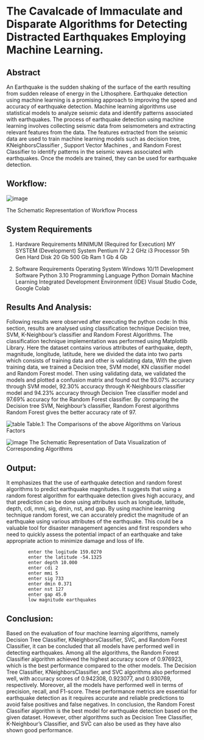 # The Cavalcade of Immaculate and Disparate Algorithms for Detecting Distracted Earthquakes Employing Machine Learning.
## Abstract
An Earthquake is the sudden shaking of the surface of the earth resulting from sudden release of energy in the Lithosphere. Earthquake detection using machine learning is a promising approach to improving the speed and accuracy of earthquake detection. Machine learning algorithms use statistical models to analyze seismic data and identify patterns associated with earthquakes. The process of earthquake detection using machine learning involves collecting seismic data from seismometers and extracting relevant features from the data. The features extracted from the seismic data are used to train machine learning models such as decision tree, KNeighborsClassifier , Support Vector Machines , and Random Forest Classifier to identify patterns in the seismic waves associated with earthquakes. Once the models are trained, they can be used for earthquake detection.
## Workflow:
![image](https://user-images.githubusercontent.com/88728002/231971025-76c51414-bf4c-4bbc-9ada-d81b32a03fad.png)

The Schematic Representation of Workflow Process

## System Requirements
1.	Hardware Requirements 
MINIMUM (Required for Execution)	MY SYSTEM (Development)
System	Pentium IV 2.2 GHz	i3 Processor 5th Gen
Hard Disk	20 Gb	500 Gb
Ram	1 Gb	4 Gb

2.	Software Requirements 
Operating System	Windows 10/11
Development Software	Python 3.10
Programming Language	Python
Domain	Machine Learning
Integrated Development Environment (IDE)	Visual Studio Code, Google Colab

## Results And Analysis:
Following results were observed after executing the python code:
In this section, results are analysed using classification technique Decision tree, SVM, K-Neighbour’s classifier and Random Forest Algorithms. The classification technique implementation was performed using Matplotlib Library. Here the dataset contains various attributes of earthquake, depth, magnitude, longitude, latitude, here we divided the data into two parts which consists of training data and other is validating data,
With the given training data, we trained a Decision tree, SVM model, KN classifier model and Random Forest model. Then using validating data, we validated the models and plotted a confusion matrix and found out the 93.07% accuracy through SVM model, 92.30% accuracy through K-Neighbours classifier model and 94.23% accuracy through Decision Tree classifier model and 97.69% accuracy for the Random Forest classifier.
By comparing the Decision tree SVM, Neighbour’s classifier, Random Forest algorithms Random Forest gives the better accuracy rate of 97.


![table](https://user-images.githubusercontent.com/88728002/231972167-388d3204-2994-4133-9068-d9da9b61b17c.png)
Table.1: The Comparisons of the above Algorithms on Various Factors


![image](https://user-images.githubusercontent.com/88728002/231972599-c2bef7e8-700f-45ab-a5c4-d83d8da309b2.png)
The Schematic Representation of Data Visualization of Corresponding Algorithms

## Output:
It emphasizes that the use of earthquake detection and random forest algorithms to predict earthquake magnitudes. It suggests that using a random forest algorithm for earthquake detection gives high accuracy, and that prediction can be done using attributes such as longitude, latitude, depth, cdi, mmi, sig, dmin, nst, and gap.
By using machine learning technique random forest, we can accurately predict the magnitude of an earthquake using various attributes of the earthquake. This could be a valuable tool for disaster management agencies and first responders who need to quickly assess the potential impact of an earthquake and take appropriate action to minimize damage and loss of life.

            enter the logitude 159.0270
            enter the latitude -54.1325
            enter depth 10.000
            enter cdi 2
            enter mmi 5 
            enter sig 733
            enter dmin 0.371
            enter nst 127
            enter gap 45.0
            low magnitude earthquakes


## Conclusion:
Based on the evaluation of four machine learning algorithms, namely Decision Tree Classifier, KNeighborsClassifier, SVC, and Random Forest Classifier, it can be concluded that all models have performed well in detecting earthquakes. Among all the algorithms, the Random Forest Classifier algorithm achieved the highest accuracy score of 0.976923, which is the best performance compared to the other models. The Decision Tree Classifier, KNeighborsClassifier, and SVC algorithms also performed well, with accuracy scores of 0.942308, 0.923077, and 0.930769, respectively. Moreover, all the models have performed well in terms of precision, recall, and F1-score. These performance metrics are essential for earthquake detection as it requires accurate and reliable predictions to avoid false positives and false negatives. In conclusion, the Random Forest Classifier algorithm is the best model for earthquake detection based on the given dataset. However, other algorithms such as Decision Tree Classifier, K-Neighbour’s Classifier, and SVC can also be used as they have also shown good performance.



          

          


 
